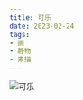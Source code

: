 ```yaml
---
title: 可乐
date: 2023-02-24
tags:
- 画
- 静物
- 素描
---
```


![可乐](7A86E4C7-2AF1-483B-B2D4-6AE302F0D7C0_s.jpg)
